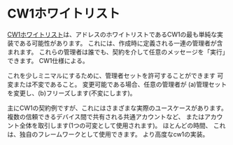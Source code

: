# CW1ホワイトリスト

[CW1ホワイトリスト](https://github.com/CosmWasm/cosmwasm-plus/tree/master/contracts/cw1-whitelist)は、アドレスのホワイトリストであるCW1の最も単純な実装である可能性があります。
これには、作成時に定義される一連の管理者が含まれます。
これらの管理者は誰でも、契約を介して任意のメッセージを「実行」できます。
CW1仕様による。

これを少しミニマルにするために、管理者セットを許可することができます
可変または不変であること。 変更可能である場合、任意の管理者が
(a)管理セットを変更し、(b)フリーズします(不変にします)。

主にCW1の契約例ですが、これにはさまざまな実際のユースケースがあります。
複数の信頼できるデバイス間で共有される共通アカウントなど、
またはアカウント全体を取引します(1つの可変として使用されます)。 ほとんどの時間、
これは、独自のフレームワークとして使用できます。
より高度なcw1の実装。
